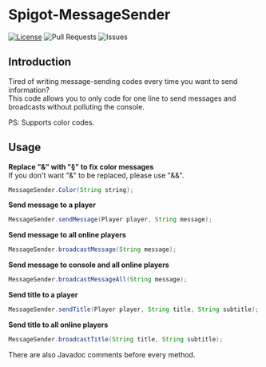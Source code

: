 # Spigot-MessageSender
[![License](https://img.shields.io/badge/license-GPLv3-blue?style=for-the-badge)](https://www.gnu.org/licenses/gpl-3.0.html) ![Pull Requests](https://img.shields.io/github/issues-pr-closed/katorlys/Spigot-MessageSender?style=for-the-badge) ![Issues](https://img.shields.io/github/issues-closed/katorlys/Spigot-MessageSender?style=for-the-badge)

## Introduction
Tired of writing message-sending codes every time you want to send information?<br>
This code allows you to only code for one line to send messages and broadcasts without polluting the console.<br>

PS: Supports color codes.<br>

## Usage
**Replace "&" with "§" to fix color messages**<br>
If you don't want "&" to be replaced, please use "&&".
```java
MessageSender.Color(String string);
```
**Send message to a player**
```java
MessageSender.sendMessage(Player player, String message);
```
**Send message to all online players**
```java
MessageSender.broadcastMessage(String message);
```
**Send message to console and all online players**
```java
MessageSender.broadcastMessageAll(String message);
```
**Send title to a player**
```java
MessageSender.sendTitle(Player player, String title, String subtitle);
```
**Send title to all online players**
```java
MessageSender.broadcastTitle(String title, String subtitle);
```

There are also Javadoc comments before every method.<br>
